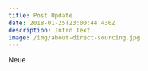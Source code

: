 ```yaml
---
title: Post Update
date: 2018-01-25T23:00:44.430Z
description: Intro Text
image: /img/about-direct-sourcing.jpg
---
```

Neue
